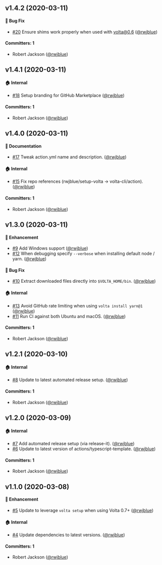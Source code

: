 ## v1.4.2 (2020-03-11)

#### :bug: Bug Fix
* [#20](https://github.com/volta-cli/action/pull/20) Ensure shims work properly when used with volta@0.6 ([@rwjblue](https://github.com/rwjblue))

#### Committers: 1
- Robert Jackson ([@rwjblue](https://github.com/rwjblue))


## v1.4.1 (2020-03-11)

#### :house: Internal
* [#18](https://github.com/volta-cli/action/pull/18) Setup branding for GitHub Marketplace ([@rwjblue](https://github.com/rwjblue))

#### Committers: 1
- Robert Jackson ([@rwjblue](https://github.com/rwjblue))


## v1.4.0 (2020-03-11)

#### :memo: Documentation
* [#17](https://github.com/volta-cli/action/pull/17) Tweak action.yml name and description. ([@rwjblue](https://github.com/rwjblue))

#### :house: Internal
* [#15](https://github.com/volta-cli/action/pull/15) Fix repo references (rwjblue/setup-volta -> volta-cli/action). ([@rwjblue](https://github.com/rwjblue))

#### Committers: 1
- Robert Jackson ([@rwjblue](https://github.com/rwjblue))


## v1.3.0 (2020-03-11)

#### :rocket: Enhancement
* [#9](https://github.com/volta-cli/action/pull/9) Add Windows support ([@rwjblue](https://github.com/rwjblue))
* [#12](https://github.com/volta-cli/action/pull/12) When debugging specify `--verbose` when installing default node / yarn. ([@rwjblue](https://github.com/rwjblue))

#### :bug: Bug Fix
* [#10](https://github.com/volta-cli/action/pull/10) Extract downloaded files directly into `$VOLTA_HOME/bin`. ([@rwjblue](https://github.com/rwjblue))

#### :house: Internal
* [#13](https://github.com/volta-cli/action/pull/13) Avoid GitHub rate limiting when using `volta install yarn@1` ([@rwjblue](https://github.com/rwjblue))
* [#11](https://github.com/volta-cli/action/pull/11) Run CI against both Ubuntu and macOS. ([@rwjblue](https://github.com/rwjblue))

#### Committers: 1
- Robert Jackson ([@rwjblue](https://github.com/rwjblue))


## v1.2.1 (2020-03-10)

#### :house: Internal
* [#8](https://github.com/volta-cli/action/pull/8) Update to latest automated release setup. ([@rwjblue](https://github.com/rwjblue))

#### Committers: 1
- Robert Jackson ([@rwjblue](https://github.com/rwjblue))


## v1.2.0 (2020-03-09)

#### :house: Internal
* [#7](https://github.com/volta-cli/action/pull/7) Add automated release setup (via release-it). ([@rwjblue](https://github.com/rwjblue))
* [#6](https://github.com/volta-cli/action/pull/6) Update to latest version of actions/typescript-template. ([@rwjblue](https://github.com/rwjblue))

#### Committers: 1
- Robert Jackson ([@rwjblue](https://github.com/rwjblue))

## v1.1.0 (2020-03-08)

#### :rocket: Enhancement
* [#5](https://github.com/volta-cli/action/pull/5) Update to leverage `volta setup` when using Volta 0.7+ ([@rwjblue](https://github.com/rwjblue))

#### :house: Internal
* [#4](https://github.com/volta-cli/action/pull/4) Update dependencies to latest versions. ([@rwjblue](https://github.com/rwjblue))

#### Committers: 1
- Robert Jackson ([@rwjblue](https://github.com/rwjblue))
